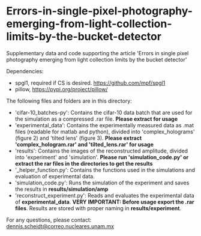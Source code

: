 # Errors-in-single-pixel-photography-emerging-from-light-collection-limits-by-the-bucket-detector
Supplementary data and code supporting the article 'Errors in single pixel photography emerging from light collection limits by the bucket detector'

Dependencies: 
- spgl1, required if CS is desired. https://github.com/mpf/spgl1
- pillow, https://pypi.org/project/pillow/

The following files and folders are in this directory:

- 'cifar-10_batches-py': Contains the cifar-10 data batch that are used for the simulation as a compressed .rar file. **Please extract for usage**
- 'experimental_data': Contains the experimentally measured data as .mat files (readable for matlab and python), divided into 'complex_holograms' (figure 2) and 'tilted lens' (figure 3). **Please extract 'complex_hologram.rar' and 'tilted_lens.rar' for usage** 
- 'results': Contains the images of the reconstructed amplitude, divided into 'experiment' and 'simulation'. **Please run 'simulation_code.py' or extract the rar files in the directories to get the results**
- '_helper_function.py': Contains the functions used in the simulations and evaluation of experimental data.
- 'simulation_code.py': Runs the simulation of the experiment and saves the results in **results/simulation/amp**
- 'reconstruct_experiment.py': Reads and evaluates the experimental data of **experimental_data**. **VERY IMPORTANT: Before usage export the .rar files**. Results are stored with proper naming in **results/experiment**. 

For any questions, please contact: dennis.scheidt@correo.nucleares.unam.mx
